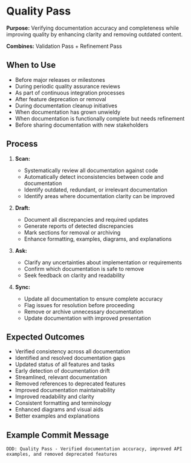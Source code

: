 # Quality Pass

**Purpose:** Verifying documentation accuracy and completeness while improving quality by enhancing clarity and removing outdated content.

**Combines:** Validation Pass + Refinement Pass

## When to Use
- Before major releases or milestones
- During periodic quality assurance reviews
- As part of continuous integration processes
- After feature deprecation or removal
- During documentation cleanup initiatives
- When documentation has grown unwieldy
- When documentation is functionally complete but needs refinement
- Before sharing documentation with new stakeholders

## Process
1. **Scan:** 
   - Systematically review all documentation against code
   - Automatically detect inconsistencies between code and documentation
   - Identify outdated, redundant, or irrelevant documentation
   - Identify areas where documentation clarity can be improved

2. **Draft:** 
   - Document all discrepancies and required updates
   - Generate reports of detected discrepancies
   - Mark sections for removal or archiving
   - Enhance formatting, examples, diagrams, and explanations

3. **Ask:** 
   - Clarify any uncertainties about implementation or requirements
   - Confirm which documentation is safe to remove
   - Seek feedback on clarity and readability

4. **Sync:** 
   - Update all documentation to ensure complete accuracy
   - Flag issues for resolution before proceeding
   - Remove or archive unnecessary documentation
   - Update documentation with improved presentation

## Expected Outcomes
- Verified consistency across all documentation
- Identified and resolved documentation gaps
- Updated status of all features and tasks
- Early detection of documentation drift
- Streamlined, relevant documentation
- Removed references to deprecated features
- Improved documentation maintainability
- Improved readability and clarity
- Consistent formatting and terminology
- Enhanced diagrams and visual aids
- Better examples and explanations

## Example Commit Message
`DDD: Quality Pass - Verified documentation accuracy, improved API examples, and removed deprecated features`
